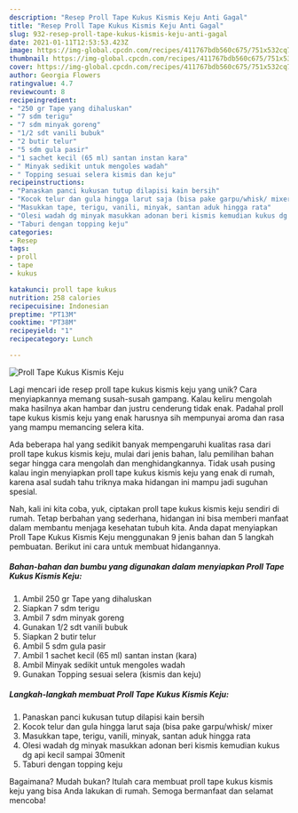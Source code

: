 ```yaml
---
description: "Resep Proll Tape Kukus Kismis Keju Anti Gagal"
title: "Resep Proll Tape Kukus Kismis Keju Anti Gagal"
slug: 932-resep-proll-tape-kukus-kismis-keju-anti-gagal
date: 2021-01-11T12:53:53.423Z
image: https://img-global.cpcdn.com/recipes/411767bdb560c675/751x532cq70/proll-tape-kukus-kismis-keju-foto-resep-utama.jpg
thumbnail: https://img-global.cpcdn.com/recipes/411767bdb560c675/751x532cq70/proll-tape-kukus-kismis-keju-foto-resep-utama.jpg
cover: https://img-global.cpcdn.com/recipes/411767bdb560c675/751x532cq70/proll-tape-kukus-kismis-keju-foto-resep-utama.jpg
author: Georgia Flowers
ratingvalue: 4.7
reviewcount: 8
recipeingredient:
- "250 gr Tape yang dihaluskan"
- "7 sdm terigu"
- "7 sdm minyak goreng"
- "1/2 sdt vanili bubuk"
- "2 butir telur"
- "5 sdm gula pasir"
- "1 sachet kecil (65 ml) santan instan kara"
- " Minyak sedikit untuk mengoles wadah"
- " Topping sesuai selera kismis dan keju"
recipeinstructions:
- "Panaskan panci kukusan tutup dilapisi kain bersih"
- "Kocok telur dan gula hingga larut saja (bisa pake garpu/whisk/ mixer"
- "Masukkan tape, terigu, vanili, minyak, santan aduk hingga rata"
- "Olesi wadah dg minyak masukkan adonan beri kismis kemudian kukus dg api kecil sampai 30menit"
- "Taburi dengan topping keju"
categories:
- Resep
tags:
- proll
- tape
- kukus

katakunci: proll tape kukus 
nutrition: 258 calories
recipecuisine: Indonesian
preptime: "PT13M"
cooktime: "PT38M"
recipeyield: "1"
recipecategory: Lunch

---
```



![Proll Tape Kukus Kismis Keju](https://img-global.cpcdn.com/recipes/411767bdb560c675/751x532cq70/proll-tape-kukus-kismis-keju-foto-resep-utama.jpg)

Lagi mencari ide resep proll tape kukus kismis keju yang unik? Cara menyiapkannya memang susah-susah gampang. Kalau keliru mengolah maka hasilnya akan hambar dan justru cenderung tidak enak. Padahal proll tape kukus kismis keju yang enak harusnya sih mempunyai aroma dan rasa yang mampu memancing selera kita.



Ada beberapa hal yang sedikit banyak mempengaruhi kualitas rasa dari proll tape kukus kismis keju, mulai dari jenis bahan, lalu pemilihan bahan segar hingga cara mengolah dan menghidangkannya. Tidak usah pusing kalau ingin menyiapkan proll tape kukus kismis keju yang enak di rumah, karena asal sudah tahu triknya maka hidangan ini mampu jadi suguhan spesial.


Nah, kali ini kita coba, yuk, ciptakan proll tape kukus kismis keju sendiri di rumah. Tetap berbahan yang sederhana, hidangan ini bisa memberi manfaat dalam membantu menjaga kesehatan tubuh kita. Anda dapat menyiapkan Proll Tape Kukus Kismis Keju menggunakan 9 jenis bahan dan 5 langkah pembuatan. Berikut ini cara untuk membuat hidangannya.

<!--inarticleads1-->

##### Bahan-bahan dan bumbu yang digunakan dalam menyiapkan Proll Tape Kukus Kismis Keju:

1. Ambil 250 gr Tape yang dihaluskan
1. Siapkan 7 sdm terigu
1. Ambil 7 sdm minyak goreng
1. Gunakan 1/2 sdt vanili bubuk
1. Siapkan 2 butir telur
1. Ambil 5 sdm gula pasir
1. Ambil 1 sachet kecil (65 ml) santan instan (kara)
1. Ambil  Minyak sedikit untuk mengoles wadah
1. Gunakan  Topping sesuai selera (kismis dan keju)




<!--inarticleads2-->

##### Langkah-langkah membuat Proll Tape Kukus Kismis Keju:

1. Panaskan panci kukusan tutup dilapisi kain bersih
1. Kocok telur dan gula hingga larut saja (bisa pake garpu/whisk/ mixer
1. Masukkan tape, terigu, vanili, minyak, santan aduk hingga rata
1. Olesi wadah dg minyak masukkan adonan beri kismis kemudian kukus dg api kecil sampai 30menit
1. Taburi dengan topping keju




Bagaimana? Mudah bukan? Itulah cara membuat proll tape kukus kismis keju yang bisa Anda lakukan di rumah. Semoga bermanfaat dan selamat mencoba!

